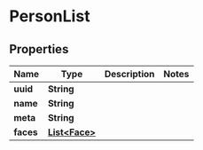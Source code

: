 # PersonList

## Properties
Name | Type | Description | Notes
------------ | ------------- | ------------- | -------------
**uuid** | **String** |  | 
**name** | **String** |  | 
**meta** | **String** |  | 
**faces** | [**List&lt;Face&gt;**](Face.md) |  | 
